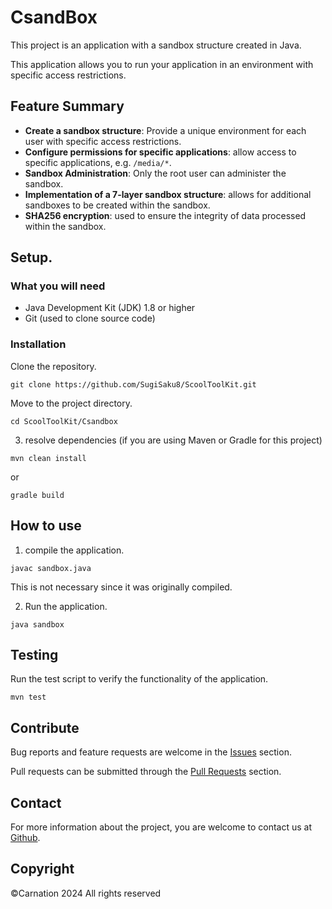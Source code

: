 # CsandBox

This project is an application with a sandbox structure created in Java.

This application allows you to run your application in an environment with specific access restrictions.

## Feature Summary

- **Create a sandbox structure**: Provide a unique environment for each user with specific access restrictions.
- **Configure permissions for specific applications**: allow access to specific applications, e.g. `/media/*`.
- **Sandbox Administration**: Only the root user can administer the sandbox.
- **Implementation of a 7-layer sandbox structure**: allows for additional sandboxes to be created within the sandbox.
- **SHA256 encryption**: used to ensure the integrity of data processed within the sandbox.

## Setup.

### What you will need

- Java Development Kit (JDK) 1.8 or higher
- Git (used to clone source code)

### Installation

Clone the repository.
```
git clone https://github.com/SugiSaku8/ScoolToolKit.git
```

Move to the project directory.
```
cd ScoolToolKit/Csandbox
```

3. resolve dependencies (if you are using Maven or Gradle for this project)
```
mvn clean install
```
or
```
gradle build
```

## How to use

1. compile the application.
```
javac sandbox.java 
```
This is not necessary since it was originally compiled.

2. Run the application.
```
java sandbox
```

## Testing

Run the test script to verify the functionality of the application.

```
mvn test
```

## Contribute

Bug reports and feature requests are welcome in the [Issues](https://github.com/SugiSaku8/ScoolToolKit/issues) section.

Pull requests can be submitted through the [Pull Requests](https://github.com/SugiSaku8/ScoolToolKit/pulls) section.



## Contact

For more information about the project, you are welcome to contact us at [Github](https://github.com/SugiSaku8/ScoolToolKit).

## Copyright
©Carnation 2024 All rights reserved
